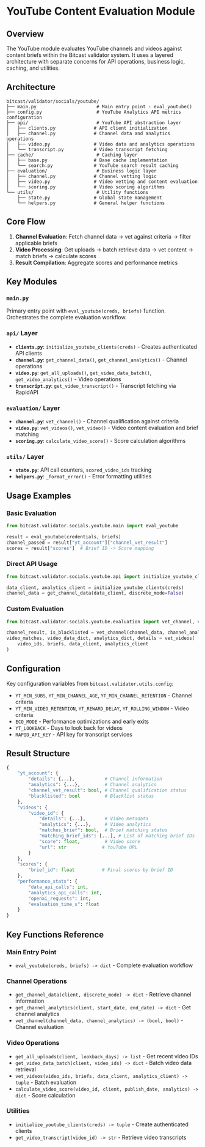 # YouTube Content Evaluation Module

## Overview

The YouTube module evaluates YouTube channels and videos against content briefs within the Bitcast validator system. It uses a layered architecture with separate concerns for API operations, business logic, caching, and utilities.

## Architecture

```
bitcast/validator/socials/youtube/
├── main.py                      # Main entry point - eval_youtube()
├── config.py                    # YouTube Analytics API metrics configuration
├── api/                         # YouTube API abstraction layer
│   ├── clients.py              # API client initialization
│   ├── channel.py              # Channel data and analytics operations
│   ├── video.py                # Video data and analytics operations
│   └── transcript.py           # Video transcript fetching
├── cache/                       # Caching layer
│   ├── base.py                 # Base cache implementation
│   └── search.py               # YouTube search result caching
├── evaluation/                  # Business logic layer
│   ├── channel.py              # Channel vetting logic
│   ├── video.py                # Video vetting and content evaluation
│   └── scoring.py              # Video scoring algorithms
└── utils/                       # Utility functions
    ├── state.py                # Global state management
    └── helpers.py              # General helper functions
```

## Core Flow

1. **Channel Evaluation**: Fetch channel data → vet against criteria → filter applicable briefs
2. **Video Processing**: Get uploads → batch retrieve data → vet content → match briefs → calculate scores
3. **Result Compilation**: Aggregate scores and performance metrics

## Key Modules

### `main.py`
Primary entry point with `eval_youtube(creds, briefs)` function. Orchestrates the complete evaluation workflow.

### `api/` Layer
- **`clients.py`**: `initialize_youtube_clients(creds)` - Creates authenticated API clients
- **`channel.py`**: `get_channel_data()`, `get_channel_analytics()` - Channel operations
- **`video.py`**: `get_all_uploads()`, `get_video_data_batch()`, `get_video_analytics()` - Video operations
- **`transcript.py`**: `get_video_transcript()` - Transcript fetching via RapidAPI

### `evaluation/` Layer
- **`channel.py`**: `vet_channel()` - Channel qualification against criteria
- **`video.py`**: `vet_videos()`, `vet_video()` - Video content evaluation and brief matching
- **`scoring.py`**: `calculate_video_score()` - Score calculation algorithms

### `utils/` Layer
- **`state.py`**: API call counters, `scored_video_ids` tracking
- **`helpers.py`**: `_format_error()` - Error formatting utilities

## Usage Examples

### Basic Evaluation
```python
from bitcast.validator.socials.youtube.main import eval_youtube

result = eval_youtube(credentials, briefs)
channel_passed = result["yt_account"]["channel_vet_result"]
scores = result["scores"]  # Brief ID -> Score mapping
```

### Direct API Usage
```python
from bitcast.validator.socials.youtube.api import initialize_youtube_clients, get_channel_data

data_client, analytics_client = initialize_youtube_clients(creds)
channel_data = get_channel_data(data_client, discrete_mode=False)
```

### Custom Evaluation
```python
from bitcast.validator.socials.youtube.evaluation import vet_channel, vet_videos

channel_result, is_blacklisted = vet_channel(channel_data, channel_analytics)
video_matches, video_data_dict, analytics_dict, details = vet_videos(
    video_ids, briefs, data_client, analytics_client
)
```

## Configuration

Key configuration variables from `bitcast.validator.utils.config`:

- `YT_MIN_SUBS`, `YT_MIN_CHANNEL_AGE`, `YT_MIN_CHANNEL_RETENTION` - Channel criteria
- `YT_MIN_VIDEO_RETENTION`, `YT_REWARD_DELAY`, `YT_ROLLING_WINDOW` - Video criteria  
- `ECO_MODE` - Performance optimizations and early exits
- `YT_LOOKBACK` - Days to look back for videos
- `RAPID_API_KEY` - API key for transcript services

## Result Structure

```python
{
    "yt_account": {
        "details": {...},           # Channel information
        "analytics": {...},         # Channel analytics
        "channel_vet_result": bool, # Channel qualification status
        "blacklisted": bool         # Blacklist status
    },
    "videos": {
        "video_id": {
            "details": {...},       # Video metadata  
            "analytics": {...},     # Video analytics
            "matches_brief": bool,  # Brief matching status
            "matching_brief_ids": [...], # List of matching brief IDs
            "score": float,         # Video score
            "url": str             # YouTube URL
        }
    },
    "scores": {
        "brief_id": float          # Final scores by brief ID
    },
    "performance_stats": {
        "data_api_calls": int,
        "analytics_api_calls": int,
        "openai_requests": int,
        "evaluation_time_s": float
    }
}
```

## Key Functions Reference

### Main Entry Point
- `eval_youtube(creds, briefs) -> dict` - Complete evaluation workflow

### Channel Operations
- `get_channel_data(client, discrete_mode) -> dict` - Retrieve channel information
- `get_channel_analytics(client, start_date, end_date) -> dict` - Get channel analytics
- `vet_channel(channel_data, channel_analytics) -> (bool, bool)` - Channel evaluation

### Video Operations
- `get_all_uploads(client, lookback_days) -> list` - Get recent video IDs
- `get_video_data_batch(client, video_ids) -> dict` - Batch video data retrieval
- `vet_videos(video_ids, briefs, data_client, analytics_client) -> tuple` - Batch evaluation
- `calculate_video_score(video_id, client, publish_date, analytics) -> dict` - Score calculation

### Utilities
- `initialize_youtube_clients(creds) -> tuple` - Create authenticated clients
- `get_video_transcript(video_id) -> str` - Retrieve video transcripts 